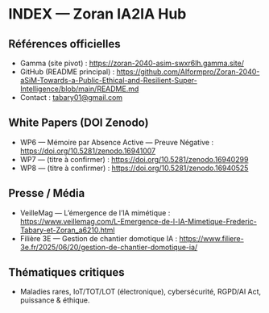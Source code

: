 # INDEX — Zoran IA2IA Hub

## Références officielles
- Gamma (site pivot) : https://zoran-2040-asim-swxr6lh.gamma.site/
- GitHub (README principal) : https://github.com/AIformpro/Zoran-2040-aSiM-Towards-a-Public-Ethical-and-Resilient-Super-Intelligence/blob/main/README.md
- Contact : tabary01@gmail.com

## White Papers (DOI Zenodo)
- WP6 — Mémoire par Absence Active — Preuve Négative : https://doi.org/10.5281/zenodo.16941007
- WP7 — (titre à confirmer) : https://doi.org/10.5281/zenodo.16940299
- WP8 — (titre à confirmer) : https://doi.org/10.5281/zenodo.16940525

## Presse / Média
- VeilleMag — L’émergence de l’IA mimétique : https://www.veillemag.com/L-Emergence-de-l-IA-Mimetique-Frederic-Tabary-et-Zoran_a6210.html
- Filière 3E — Gestion de chantier domotique IA : https://www.filiere-3e.fr/2025/06/20/gestion-de-chantier-domotique-ia/

## Thématiques critiques
- Maladies rares, IoT/TOT/LOT (électronique), cybersécurité, RGPD/AI Act, puissance & éthique.
